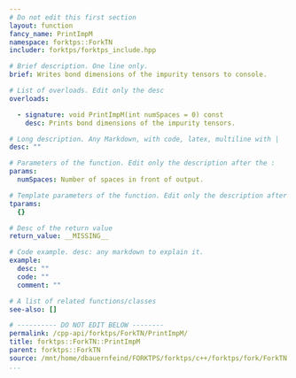 ```yaml
---
# Do not edit this first section
layout: function
fancy_name: PrintImpM
namespace: forktps::ForkTN
includer: forktps/forktps_include.hpp

# Brief description. One line only.
brief: Writes bond dimensions of the impurity tensors to console.

# List of overloads. Edit only the desc
overloads:

  - signature: void PrintImpM(int numSpaces = 0) const
    desc: Prints bond dimensions of the impurity tensors.

# Long description. Any Markdown, with code, latex, multiline with |
desc: ""

# Parameters of the function. Edit only the description after the :
params:
  numSpaces: Number of spaces in front of output.

# Template parameters of the function. Edit only the description after the :
tparams:
  {}

# Desc of the return value
return_value: __MISSING__

# Code example. desc: any markdown to explain it.
example:
  desc: ""
  code: ""
  comment: ""

# A list of related functions/classes
see-also: []

# ---------- DO NOT EDIT BELOW --------
permalink: /cpp-api/forktps/ForkTN/PrintImpM/
title: forktps::ForkTN::PrintImpM
parent: forktps::ForkTN
source: /mnt/home/dbauernfeind/FORKTPS/forktps/c++/forktps/fork/ForkTN.hpp
...
```


